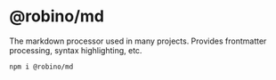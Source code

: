 # @robino/md

The markdown processor used in many projects. Provides frontmatter processing, syntax highlighting, etc.

```bash
npm i @robino/md
```
